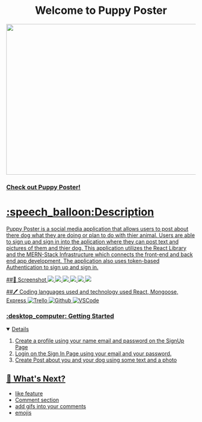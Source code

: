 <div id="header" align="center">
<h1>Welcome to Puppy Poster</h1>
<img src="https://image-ie.s3.eu-west-1.amazonaws.com/uploads/2020/08/27135057/Dog-memes.jpg" width="800" height="400">
</div>
<h3><a href="https://github.com/SeksiBoiDom/puppy-poster">Check out Puppy Poster!</h3>
<h1>:speech_balloon:Description</h1>
<p>Puppy Poster is a social media application that allows users to post about there dog what they are doing or plan to do with thier animal. Users are able to sign up and sign in into the aplication where they can post text and pictures of them and thier dog.
 This application utilizes the React Library and the MERN-Stack Infrastructure which connects the front-end and back end app development. The application also uses token-based Authentication to sign up and sign in.
</p>

##:camera_flash: Screenshot
<img src="https://i.imgur.com/23zLS47.png">
<img src="https://i.imgur.com/pB7e6W2.png">
<img src="https://i.imgur.com/bLmFYxA.png">
<img src="https://i.imgur.com/D0TiEpQ.png">
<img src="https://i.imgur.com/D0TiEpQ.png">
<img src="https://i.imgur.com/SmSG5rR.png">


##:pen: Coding languages used and technology used
React, Mongoose, Express
![Trello](https://img.shields.io/badge/-Trello-05122A?style=flat&logo=trello)
![Github](https://img.shields.io/badge/-GitHub-05122A?style=flat&logo=github)
![VSCode](https://img.shields.io/badge/-VS_Code-05122A?style=flat&logo=visualstudio)

<h3> :desktop_computer: Getting Started</h3>
<details open>
<ol>
<li>Create a profile using your name email and password on the SignUp Page</li>
<li>Login on the Sign In Page using your email and your password.</li>
<li>Create Post about you and your dog using some text and a photo</li> 
</ol>
</details>

## :notebook: What's Next?
<ul>
<li>like feature</li>
<li>Comment section</li>
<li>add gifs into your comments</li>
<li>emojis</li>
</ul>